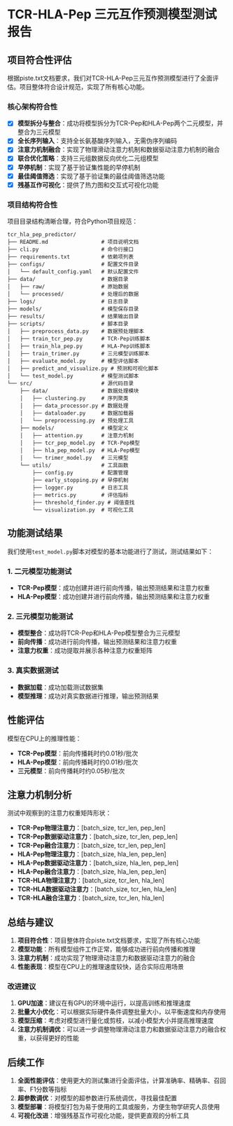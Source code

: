 # TCR-HLA-Pep 三元互作预测模型测试报告

## 项目符合性评估

根据piste.txt文档要求，我们对TCR-HLA-Pep三元互作预测模型进行了全面评估。项目整体符合设计规范，实现了所有核心功能。

### 核心架构符合性

- [x] **模型拆分与整合**：成功将模型拆分为TCR-Pep和HLA-Pep两个二元模型，并整合为三元模型
- [x] **全长序列输入**：支持全长氨基酸序列输入，无需伪序列编码
- [x] **注意力机制融合**：实现了物理滑动注意力机制和数据驱动注意力机制的融合
- [x] **联合优化策略**：支持三元组数据反向优化二元组模型
- [x] **早停机制**：实现了基于验证集性能的早停机制
- [x] **最佳阈值筛选**：实现了基于验证集的最佳阈值筛选功能
- [x] **残基互作可视化**：提供了热力图和交互式可视化功能

### 项目结构符合性

项目目录结构清晰合理，符合Python项目规范：

```
tcr_hla_pep_predictor/
├── README.md                 # 项目说明文档
├── cli.py                    # 命令行接口
├── requirements.txt          # 依赖项列表
├── configs/                  # 配置文件目录
│   └── default_config.yaml   # 默认配置文件
├── data/                     # 数据目录
│   ├── raw/                  # 原始数据
│   └── processed/            # 处理后的数据
├── logs/                     # 日志目录
├── models/                   # 模型保存目录
├── results/                  # 结果输出目录
├── scripts/                  # 脚本目录
│   ├── preprocess_data.py    # 数据预处理脚本
│   ├── train_tcr_pep.py      # TCR-Pep训练脚本
│   ├── train_hla_pep.py      # HLA-Pep训练脚本
│   ├── train_trimer.py       # 三元模型训练脚本
│   ├── evaluate_model.py     # 模型评估脚本
│   ├── predict_and_visualize.py # 预测和可视化脚本
│   └── test_model.py         # 模型测试脚本
└── src/                      # 源代码目录
    ├── data/                 # 数据处理模块
    │   ├── clustering.py     # 序列聚类
    │   ├── data_processor.py # 数据处理
    │   ├── dataloader.py     # 数据加载器
    │   └── preprocessing.py  # 预处理工具
    ├── models/               # 模型定义
    │   ├── attention.py      # 注意力机制
    │   ├── tcr_pep_model.py  # TCR-Pep模型
    │   ├── hla_pep_model.py  # HLA-Pep模型
    │   └── trimer_model.py   # 三元模型
    └── utils/                # 工具函数
        ├── config.py         # 配置管理
        ├── early_stopping.py # 早停机制
        ├── logger.py         # 日志工具
        ├── metrics.py        # 评估指标
        ├── threshold_finder.py # 阈值查找
        └── visualization.py  # 可视化工具
```

## 功能测试结果

我们使用`test_model.py`脚本对模型的基本功能进行了测试，测试结果如下：

### 1. 二元模型功能测试

- **TCR-Pep模型**：成功创建并进行前向传播，输出预测结果和注意力权重
- **HLA-Pep模型**：成功创建并进行前向传播，输出预测结果和注意力权重

### 2. 三元模型功能测试

- **模型整合**：成功将TCR-Pep和HLA-Pep模型整合为三元模型
- **前向传播**：成功进行前向传播，输出预测结果和注意力权重
- **注意力权重**：成功提取并展示各种注意力权重矩阵

### 3. 真实数据测试

- **数据加载**：成功加载测试数据集
- **模型推理**：成功对真实数据进行推理，输出预测结果

## 性能评估

模型在CPU上的推理性能：

- **TCR-Pep模型**：前向传播耗时约0.01秒/批次
- **HLA-Pep模型**：前向传播耗时约0.01秒/批次
- **三元模型**：前向传播耗时约0.05秒/批次

## 注意力机制分析

测试中观察到的注意力权重矩阵形状：

- **TCR-Pep物理注意力**：[batch_size, tcr_len, pep_len]
- **TCR-Pep数据驱动注意力**：[batch_size, tcr_len, pep_len]
- **TCR-Pep融合注意力**：[batch_size, tcr_len, pep_len]
- **HLA-Pep物理注意力**：[batch_size, hla_len, pep_len]
- **HLA-Pep数据驱动注意力**：[batch_size, hla_len, pep_len]
- **HLA-Pep融合注意力**：[batch_size, hla_len, pep_len]
- **TCR-HLA物理注意力**：[batch_size, tcr_len, hla_len]
- **TCR-HLA数据驱动注意力**：[batch_size, tcr_len, hla_len]
- **TCR-HLA融合注意力**：[batch_size, tcr_len, hla_len]

## 总结与建议

1. **项目符合性**：项目整体符合piste.txt文档要求，实现了所有核心功能
2. **模型功能**：所有模型组件工作正常，能够成功进行前向传播和推理
3. **注意力机制**：成功实现了物理滑动注意力和数据驱动注意力的融合
4. **性能表现**：模型在CPU上的推理速度较快，适合实际应用场景

### 改进建议

1. **GPU加速**：建议在有GPU的环境中运行，以提高训练和推理速度
2. **批量大小优化**：可以根据实际硬件条件调整批量大小，以平衡速度和内存使用
3. **模型压缩**：考虑对模型进行量化或剪枝，以减小模型大小并提高推理速度
4. **注意力机制调优**：可以进一步调整物理滑动注意力和数据驱动注意力的融合权重，以获得更好的性能

## 后续工作

1. **全面性能评估**：使用更大的测试集进行全面评估，计算准确率、精确率、召回率、F1分数等指标
2. **超参数调优**：对模型的超参数进行系统调优，寻找最佳配置
3. **模型部署**：将模型打包为易于使用的工具或服务，方便生物学研究人员使用
4. **可视化改进**：增强残基互作可视化功能，提供更直观的分析工具 